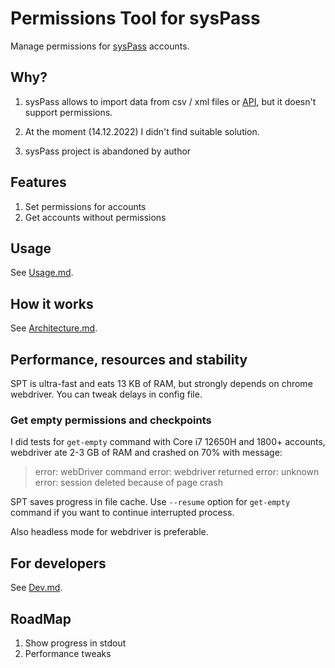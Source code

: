 # Permissions Tool for sysPass

Manage permissions for [sysPass](https://github.com/nuxsmin/sysPass) accounts.

## Why?

1. sysPass allows to import data from csv / xml files or [API]((https://syspass-doc.readthedocs.io/en/3.1/application/api.html)), 
but it doesn't support permissions.

2. At the moment (14.12.2022) I didn't find suitable solution.

3. sysPass project is abandoned by author

## Features

1. Set permissions for accounts
2. Get accounts without permissions

## Usage

See [Usage.md](docs/Usage.md).

## How it works

See [Architecture.md](docs/Architecture.md).

## Performance, resources and stability

SPT is ultra-fast and eats 13 KB of RAM, but strongly depends on chrome webdriver. You can tweak delays in config file.

### Get empty permissions and checkpoints

I did tests for `get-empty` command with Core i7 12650H and 1800+ accounts, webdriver ate 2-3 GB of RAM and crashed on 70% with message:

> error: webDriver command error: webdriver returned error: unknown error: session deleted because of page crash

SPT saves progress in file cache. Use `--resume` option for `get-empty` command if you want to continue interrupted process.

Also headless mode for webdriver is preferable.

## For developers

See [Dev.md](docs/Dev.md).

## RoadMap

1. Show progress in stdout
2. Performance tweaks

